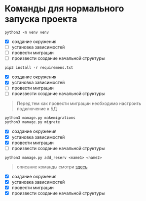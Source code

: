 # Команды для нормального запуска проекта

```python3 -m venv venv```

- [x] создание окружения
- [ ] установка зависимостей
- [ ] провести миграции
- [ ] произвести создание начальной структуры

```pip3 install -r requiremens.txt```

- [x] создание окружения
- [x] установка зависимостей
- [ ] провести миграции
- [ ] произвести создание начальной структуры

>Перед тем как провести миграции необходимо настроить подключение к БД

```python3 manage.py makemigrations```  
```python3 manage.py migrate```

- [x] создание окружения
- [x] установка зависимостей
- [x] провести миграции
- [ ] произвести создание начальной структуры

<a name="comands_create_models">```python3 manage.py add_reserv <name1> <name2>```</a>
> описание команды смотри [здесь](/structure/management/README.md)
- [x] создание окружения
- [x] установка зависимостей
- [x] провести миграции
- [x] произвести создание начальной структуры
